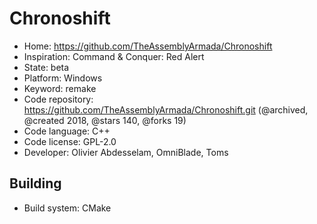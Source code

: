 # Chronoshift

- Home: https://github.com/TheAssemblyArmada/Chronoshift
- Inspiration: Command & Conquer: Red Alert
- State: beta
- Platform: Windows
- Keyword: remake
- Code repository: https://github.com/TheAssemblyArmada/Chronoshift.git (@archived, @created 2018, @stars 140, @forks 19)
- Code language: C++
- Code license: GPL-2.0
- Developer: Olivier Abdesselam, OmniBlade, Toms

## Building

- Build system: CMake

